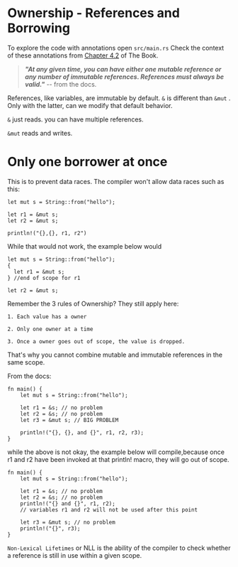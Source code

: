 # Ownership - References and Borrowing

To explore the code with annotations open `src/main.rs`
Check the context of these annotations from [Chapter 4.2](https://rust-book.cs.brown.edu/ch04-02-references-and-borrowing.html) of The Book.


>***"At any given time, you can have either one mutable reference or any number of immutable references.
References must always be valid."*** -- from the docs.


References, like variables, are immutable by default. `&` is different than `&mut` . Only with the latter, can we modify that default behavior.

`&` just reads. you can have multiple references.

`&mut` reads and writes.

# Only one borrower at once
This is to prevent data races. The compiler won't allow data races such as this:

```
let mut s = String::from("hello");

let r1 = &mut s;
let r2 = &mut s;

println!("{},{}, r1, r2")
```

While that would not work, the example below would

```
let mut s = String::from("hello");
{
  let r1 = &mut s;
} //end of scope for r1

let r2 = &mut s;
```

Remember the 3 rules of Ownership? They still apply here:
```
1. Each value has a owner

2. Only one owner at a time

3. Once a owner goes out of scope, the value is dropped.

```

That's why you cannot combine mutable and immutable references in the same scope.

From the docs:
```
fn main() {
    let mut s = String::from("hello");

    let r1 = &s; // no problem
    let r2 = &s; // no problem
    let r3 = &mut s; // BIG PROBLEM

    println!("{}, {}, and {}", r1, r2, r3);
}

```
while the above is not okay, the example below will compile,because once r1 and r2 have been invoked at that println! macro, they will go out of scope.
```
fn main() {
    let mut s = String::from("hello");

    let r1 = &s; // no problem
    let r2 = &s; // no problem
    println!("{} and {}", r1, r2);
    // variables r1 and r2 will not be used after this point

    let r3 = &mut s; // no problem
    println!("{}", r3);
}

```

`Non-Lexical Lifetimes` or NLL is the ability of the compiler to check whether a reference is still in use within a given scope.
